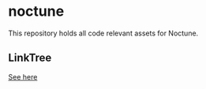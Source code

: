 # noctune
This repository holds all code relevant assets for Noctune.

## LinkTree
[See here](./LinkTree/)